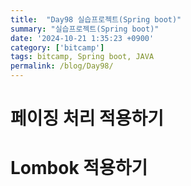 ```yaml
---
title:  "Day98 실습프로젝트(Spring boot)"
summary: "실습프로젝트(Spring boot)"
date: '2024-10-21 1:35:23 +0900'
category: ['bitcamp']
tags: bitcamp, Spring boot, JAVA
permalink: /blog/Day98/
---
```

# 페이징 처리 적용하기
# Lombok 적용하기
